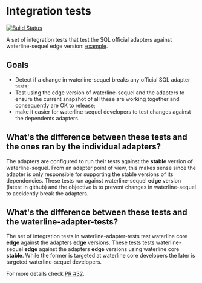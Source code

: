Integration tests
==========================
[![Build Status](https://travis-ci.org/balderdashy/waterline-sequel.svg?branch=master)](https://travis-ci.org/balderdashy/waterline-sequel)

A set of integration tests that test the SQL official adapters against waterline-sequel edge version: [example](https://travis-ci.org/balderdashy/waterline-sequel/jobs/56144647#L404).


## Goals

 * Detect if a change in waterline-sequel breaks any official SQL adapter tests;
 * Test using the edge version of waterline-sequel and the adapters to ensure the current snapshot of all these are working together and consequently are OK to release;
 * make it easier for waterline-sequel developers to test changes against the dependents adapters.


## What's the difference between these tests and the ones ran by the individual adapters?

The adapters are configured to run their tests against the **stable** version of waterline-sequel. From an adapter point of view, this makes sense since the adapter is only responsible for supporting the stable versions of its dependencies. These tests run against waterline-sequel **edge** version (latest in github) and the objective is to prevent changes in waterline-sequel to accidently break the adapters.


## What's the difference between these tests and the waterline-adapter-tests?

The set of integration tests in waterline-adapter-tests test waterline core **edge** against the adapters **edge** versions. These tests tests waterline-sequel **edge** against the adapters **edge** versions using waterline core **stable**. While the former is targeted at waterline core developers the later is targeted waterline-sequel developers.


For more details check [PR #32](https://github.com/balderdashy/waterline-sequel/pull/32).